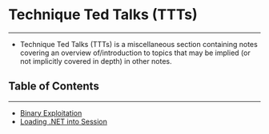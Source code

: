 # Technique Ted Talks (TTTs)
---
- Technique Ted Talks (TTTs) is a miscellaneous section containing notes covering an overview of/introduction to topics that may be implied (or not implicitly covered in depth) in other notes.
## Table of Contents
---
- [Binary Exploitation](./Binary%20Exploitation.md)
- [Loading .NET into Session](./Loading%20.NET%20into%20Session.md)
